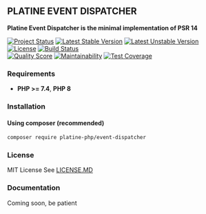 ## PLATINE EVENT DISPATCHER
**Platine Event Dispatcher is the minimal implementation of PSR 14**

[![Project Status](http://opensource.box.com/badges/active.svg)](http://opensource.box.com/badges)
[![Latest Stable Version](https://poser.pugx.org/platine-php/event-dispatcher/v)](https://packagist.org/packages/platine-php/event-dispatcher)
[![Latest Unstable Version](https://poser.pugx.org/platine-php/event-dispatcher/v/unstable)](https://packagist.org/packages/platine-php/event-dispatcher)
[![License](https://poser.pugx.org/platine-php/event-dispatcher/license)](https://packagist.org/packages/platine-php/event-dispatcher)
[![Build Status](https://img.shields.io/travis/platine-php/event-dispatcher/develop.svg?style=flat-square)](https://travis-ci.com/platine-php/event-dispatcher)  
[![Quality Score](https://img.shields.io/scrutinizer/g/platine-php/event-dispatcher.svg?style=flat-square)](https://scrutinizer-ci.com/g/platine-php/event-dispatcher)
[![Maintainability](https://api.codeclimate.com/v1/badges/339beefdf61c7cef7fd9/maintainability)](https://codeclimate.com/github/platine-php/event-dispatcher/maintainability)
[![Test Coverage](https://api.codeclimate.com/v1/badges/339beefdf61c7cef7fd9/test_coverage)](https://codeclimate.com/github/platine-php/event-dispatcher/test_coverage)

### Requirements 
- **PHP >= 7.4**, **PHP 8** 

### Installation
#### Using composer (recommended)
```bash
composer require platine-php/event-dispatcher
```


### License
MIT License See [LICENSE.MD](LICENSE.MD)

### Documentation 
Coming soon, be patient
